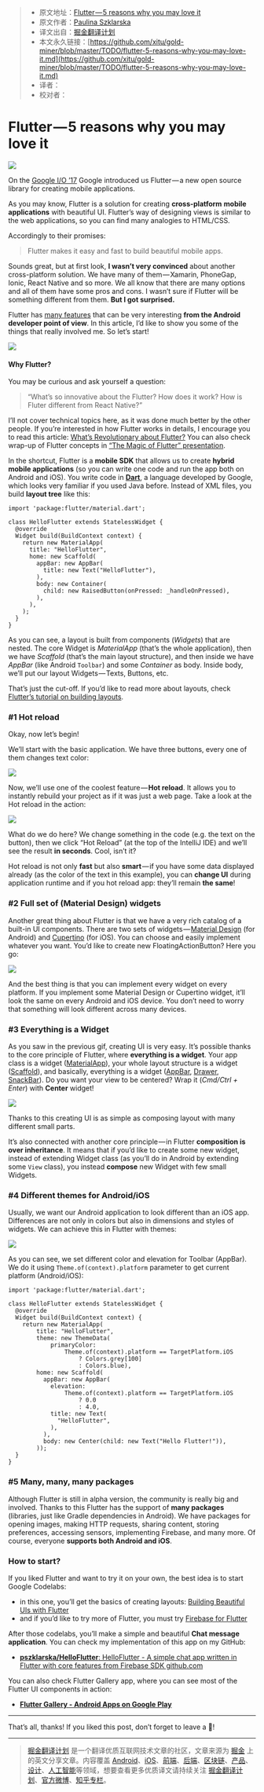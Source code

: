 > * 原文地址：[Flutter — 5 reasons why you may love it](https://hackernoon.com/flutter-5-reasons-why-you-may-love-it-55021fdbf1aa)
> * 原文作者：[Paulina Szklarska](https://hackernoon.com/@pszklarska?source=post_header_lockup)
> * 译文出自：[掘金翻译计划](https://github.com/xitu/gold-miner)
> * 本文永久链接：[https://github.com/xitu/gold-miner/blob/master/TODO/flutter-5-reasons-why-you-may-love-it.md](https://github.com/xitu/gold-miner/blob/master/TODO/flutter-5-reasons-why-you-may-love-it.md)
> * 译者：
> * 校对者：

# Flutter — 5 reasons why you may love it

![](https://cdn-images-1.medium.com/max/800/1*gqBLqChWtWLq33DvWm6Nog.png)

On the [Google I/O ’17](https://www.youtube.com/watch?v=w2TcYP8qiRI) Google introduced us Flutter — a new open source library for creating mobile applications.

As you may know, Flutter is a solution for creating **cross-platform** **mobile applications** with beautiful UI. Flutter’s way of designing views is similar to the web applications, so you can find many analogies to HTML/CSS.

Accordingly to their promises:

> Flutter makes it easy and fast to build beautiful mobile apps.

Sounds great, but at first look, **I wasn’t very convinced** about another cross-platform solution. We have many of them — Xamarin, PhoneGap, Ionic, React Native and so more. We all know that there are many options and all of them have some pros and cons. I wasn’t sure if Flutter will be something different from them. **But I got surprised.**

Flutter has [many features](https://flutter.io/technical-overview/) that can be very interesting **from the Android developer point of view**. In this article, I’d like to show you some of the things that really involved me. So let’s start!

![](https://cdn-images-1.medium.com/max/800/1*ayM5swMh3wWgdrFHnTGDDw.jpeg)

#### Why Flutter?

You may be curious and ask yourself a question:

> “What’s so innovative about the Flutter? How does it work? How is Fluter different from React Native?”

I’ll not cover technical topics here, as it was done much better by the other people. If you’re interested in how Flutter works in details, I encourage you to read this article: [What’s Revolutionary about Flutter?](https://hackernoon.com/whats-revolutionary-about-flutter-946915b09514) You can also check wrap-up of Flutter concepts in [“The Magic of Flutter” presentation](https://docs.google.com/presentation/d/1B3p0kP6NV_XMOimRV09Ms75ymIjU5gr6GGIX74Om_DE/edit).

In the shortcut, Flutter is a **mobile SDK** that allows us to create **hybrid mobile applications** (so you can write one code and run the app both on Android and iOS). You write code in [**Dart**](https://www.dartlang.org/), a language developed by Google, which looks very familiar if you used Java before. Instead of XML files, you build **layout tree** like this:

```
import 'package:flutter/material.dart';

class HelloFlutter extends StatelessWidget {
  @override
  Widget build(BuildContext context) {
    return new MaterialApp(
      title: "HelloFlutter",
      home: new Scaffold(
        appBar: new AppBar(
          title: new Text("HelloFlutter"),
        ),
        body: new Container(
          child: new RaisedButton(onPressed: _handleOnPressed),
        ),
      ),
    );
  }
}
```

As you can see, a layout is built from components (_Widgets_) that are nested. The core Widget is _MaterialApp_ (that’s the whole application), then we have _Scaffold_ (that’s the main layout structure), and then inside we have _AppBar_ (like Android `Toolbar`) and some _Container_ as body. Inside body, we’ll put our layout Widgets — Texts, Buttons, etc.

That’s just the cut-off. If you’d like to read more about layouts, check [Flutter’s tutorial on building layouts](https://flutter.io/tutorials/layout/).

### #1 Hot reload

Okay, now let’s begin!

We’ll start with the basic application. We have three buttons, every one of them changes text color:

![](https://cdn-images-1.medium.com/max/1000/1*JW18Xwd0EyItHM3CufWEaQ.gif)

Now, we’ll use one of the coolest feature — **Hot reload**. It allows you to instantly rebuild your project as if it was just a web page. Take a look at the Hot reload in the action:

![](https://cdn-images-1.medium.com/max/1000/1*iL6s1TVF8XCrj9jQa690hA.gif)

What do we do here? We change something in the code (e.g. the text on the button), then we click “Hot Reload” (at the top of the IntelliJ IDE) and we’ll see the result **in seconds**. Cool, isn’t it?

Hot reload is not only **fast** but also **smart** — if you have some data displayed already (as the color of the text in this example), you can **change UI** during application runtime and if you hot reload app: they’ll remain **the same**!

### #2 Full set of (Material Design) widgets

Another great thing about Flutter is that we have a very rich catalog of a built-in UI components. There are two sets of widgets — [Material Design](https://flutter.io/widgets/material/) (for Android) and [Cupertino](https://flutter.io/widgets/cupertino/) (for iOS). You can choose and easily implement whatever you want. You’d like to create new FloatingActionButton? Here you go:

![](https://cdn-images-1.medium.com/max/1000/1*g4mc0mIvQva-m0cPo2nQYQ.gif)

And the best thing is that you can implement every widget on every platform. If you implement some Material Design or Cupertino widget, it’ll look the same on every Android and iOS device. You don’t need to worry that something will look different across many devices.

### #3 Everything is a Widget

As you saw in the previous gif, creating UI is very easy. It’s possible thanks to the core principle of Flutter, where **everything is a widget**. Your app class is a widget ([MaterialApp](https://docs.flutter.io/flutter/material/MaterialApp-class.html)), your whole layout structure is a widget ([Scaffold](https://docs.flutter.io/flutter/material/Scaffold-class.html)), and basically, everything is a widget ([AppBar](https://docs.flutter.io/flutter/material/AppBar-class.html), [Drawer](https://docs.flutter.io/flutter/material/Drawer-class.html), [SnackBar](https://docs.flutter.io/flutter/material/SnackBar-class.html)). Do you want your view to be centered? Wrap it (_Cmd/Ctrl + Enter_) with **Center** widget!

![](https://cdn-images-1.medium.com/max/1000/1*tRCpkOeASzgpDX-q5aJ-3g.gif)

Thanks to this creating UI is as simple as composing layout with many different small parts.

It’s also connected with another core principle — in Flutter **composition is over inheritance**. It means that if you’d like to create some new widget, instead of extending Widget class (as you’ll do in Android by extending some `View` class), you instead **compose** new Widget with few small Widgets.

### #4 Different themes for Android/iOS

Usually, we want our Android application to look different than an iOS app. Differences are not only in colors but also in dimensions and styles of widgets. We can achieve this in Flutter with themes:

![](https://cdn-images-1.medium.com/max/800/1*uTR2zqjnltafthbCUDqlvg.png)

As you can see, we set different color and elevation for Toolbar (AppBar). We do it using `Theme.of(context).platform` parameter to get current platform (Android/iOS):

```
import 'package:flutter/material.dart';

class HelloFlutter extends StatelessWidget {
  @override
  Widget build(BuildContext context) {
    return new MaterialApp(
        title: "HelloFlutter",
        theme: new ThemeData(
            primaryColor:
                Theme.of(context).platform == TargetPlatform.iOS
                    ? Colors.grey[100]
                    : Colors.blue),
        home: new Scaffold(
          appBar: new AppBar(
            elevation:
                Theme.of(context).platform == TargetPlatform.iOS
                    ? 0.0
                    : 4.0,
            title: new Text(
              "HelloFlutter",
            ),
          ),
          body: new Center(child: new Text("Hello Flutter!")),
        ));
  }
}
```

### #5 Many, many, many packages

Although Flutter is still in alpha version, the community is really big and involved. Thanks to this Flutter has the support of **many packages** (libraries, just like Gradle dependencies in Android). We have packages for opening images, making HTTP requests, sharing content, storing preferences, accessing sensors, implementing Firebase, and many more. Of course, everyone **supports both Android and iOS**.

### How to start?

If you liked Flutter and want to try it on your own, the best idea is to start Google Codelabs:

*   in this one, you’ll get the basics of creating layouts: [Building Beautiful UIs with Flutter](https://codelabs.developers.google.com/codelabs/flutter/#0)
*   and if you’d like to try more of Flutter, you must try [Firebase for Flutter](https://codelabs.developers.google.com/codelabs/flutter-firebase)

After those codelabs, you’ll make a simple and beautiful **Chat message application**. You can check my implementation of this app on my GitHub:

- [**pszklarska/HelloFlutter**: HelloFlutter - A simple chat app written in Flutter with core features from Firebase SDK github.com](https://github.com/pszklarska/HelloFlutter)

You can also check Flutter Gallery app, where you can see most of the Flutter UI components in action:

- [**Flutter Gallery - Android Apps on Google Play**](https://play.google.com/store/apps/details?id=io.flutter.gallery)

* * *

That’s all, thanks! If you liked this post, don’t forget to leave a 👏!


---

> [掘金翻译计划](https://github.com/xitu/gold-miner) 是一个翻译优质互联网技术文章的社区，文章来源为 [掘金](https://juejin.im) 上的英文分享文章。内容覆盖 [Android](https://github.com/xitu/gold-miner#android)、[iOS](https://github.com/xitu/gold-miner#ios)、[前端](https://github.com/xitu/gold-miner#前端)、[后端](https://github.com/xitu/gold-miner#后端)、[区块链](https://github.com/xitu/gold-miner#区块链)、[产品](https://github.com/xitu/gold-miner#产品)、[设计](https://github.com/xitu/gold-miner#设计)、[人工智能](https://github.com/xitu/gold-miner#人工智能)等领域，想要查看更多优质译文请持续关注 [掘金翻译计划](https://github.com/xitu/gold-miner)、[官方微博](http://weibo.com/juejinfanyi)、[知乎专栏](https://zhuanlan.zhihu.com/juejinfanyi)。
